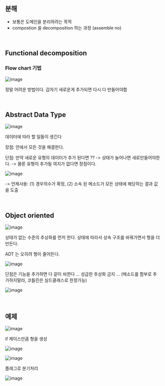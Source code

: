 ## 분해
- 보통은 도메인을 분리하려는 목적
- compostion 을 decomposition 하는 과정 (assemble no)

<br>

## Functional decomposition
### Flow chart 기법
![image](https://user-images.githubusercontent.com/60383031/213876809-c5309f4e-2da3-42b6-a0e1-b13233f3de3d.png)

정말 어려운 방법이다. 갑자기 새로운게 추가되면 다시 다 만들어야함

<br>

## Abstract Data Type
![image](https://user-images.githubusercontent.com/60383031/213877682-2d6eabba-7c98-4267-8661-c7589a976975.png)



데이터에 따라 할 일들이 생긴다

장점: 안에서 모든 것을 해결한다.

단점: 만약 새로운 유형의 데이터가 추가 된다면 ?? -> 상태가 늘어나면 새로만들어야한다. -> 물론 유형이 추가될 여지가 없다면 장점이다.

![image](https://user-images.githubusercontent.com/60383031/213877773-f0713e61-af2e-4fed-8e21-86ce58ae0050.png)


-> 언제사용: (1) 경우의수가 확정, (2) 소속 된 메소드가 모든 상태에 해당하는 결과 값을 도출

<br>

## Object oriented
![image](https://user-images.githubusercontent.com/60383031/213881428-4180479d-f96c-410b-9f72-a2fbf2ca3a54.png)


상태가 없는 수준의 추상화를 먼저 한다. 상태에 따라서 상속 구조를 바꿔가면서 형을 더 만든다.

ADT 는 오히려 형이 줄어든다.

![image](https://user-images.githubusercontent.com/60383031/213881599-fcd097b6-0321-4b07-a0f8-dbf8051e0eaf.png)

단점은 기능을 추가하면 다 같이 바뀐다 ... 성급한 추상화 금지 ... (메소드를 함부로 추가하지말라, 코틀린은 실드클래스로 한정가능)

![image](https://user-images.githubusercontent.com/60383031/213881428-4180479d-f96c-410b-9f72-a2fbf2ca3a54.png)

<br>

## 예제
![image](https://user-images.githubusercontent.com/60383031/213881845-819d1076-7f36-404a-90da-b47c3956000e.png)

if 케이스만큼 형을 생성

![image](https://user-images.githubusercontent.com/60383031/213882177-0c8fb2b4-d380-4e61-9bb3-6531efe8c780.png)


![image](https://user-images.githubusercontent.com/60383031/213882054-95fb197d-1b06-400d-95c4-4b40113cfe01.png)

플래그로 분기처리

![image](https://user-images.githubusercontent.com/60383031/213882314-f3fa9013-cbb9-4313-9bf9-28128f8d76c2.png)




